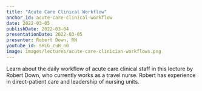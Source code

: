 ```yaml
---
title: "Acute Care Clinical Workflow"
anchor_id: acute-care-clinical-workflow
date: 2022-03-05
publishDate: 2022-03-04
presentationDate: 2022-03-05
presenter: Robert Down, RN
youtube_id: sHLG_cuH_n0
image: images/lectures/acute-care-clinician-workflows.png
---
```


Learn about the daily workflow of acute care clinical staff in this lecture by Robert Down, who currently works as a
travel nurse. Robert has experience in direct-patient care and leadership of nursing units.
<!--more-->
